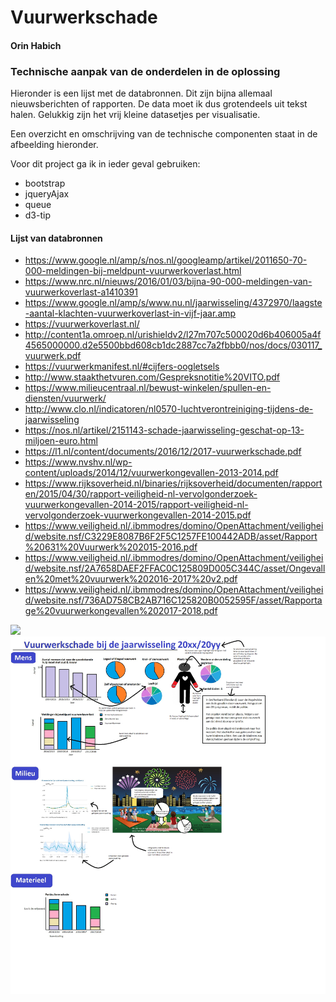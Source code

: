 # Vuurwerkschade
#### Orin Habich

### Technische aanpak van de onderdelen in de oplossing
  Hieronder is een lijst met de databronnen. Dit zijn bijna allemaal nieuwsberichten of rapporten.
  De data moet ik dus grotendeels uit tekst halen. Gelukkig zijn het vrij kleine datasetjes per visualisatie.

  Een overzicht en omschrijving van de technische componenten staat in de afbeelding hieronder.

  Voor dit project ga ik in ieder geval gebruiken:
  - bootstrap
  - jqueryAjax
  - queue
  - d3-tip

  #### Lijst van databronnen
- https://www.google.nl/amp/s/nos.nl/googleamp/artikel/2011650-70-000-meldingen-bij-meldpunt-vuurwerkoverlast.html
- https://www.nrc.nl/nieuws/2016/01/03/bijna-90-000-meldingen-van-vuurwerkoverlast-a1410391
- https://www.google.nl/amp/s/www.nu.nl/jaarwisseling/4372970/laagste-aantal-klachten-vuurwerkoverlast-in-vijf-jaar.amp
- https://vuurwerkoverlast.nl/
- http://content1a.omroep.nl/urishieldv2/l27m707c500020d6b406005a4f4565000000.d2e5500bbd608cb1dc2887cc7a2fbbb0/nos/docs/030117_vuurwerk.pdf
-  https://vuurwerkmanifest.nl/#cijfers-oogletsels
-  http://www.staakthetvuren.com/Gespreksnotitie%20VITO.pdf
-  https://www.milieucentraal.nl/bewust-winkelen/spullen-en-diensten/vuurwerk/
-  http://www.clo.nl/indicatoren/nl0570-luchtverontreiniging-tijdens-de-jaarwisseling
- https://nos.nl/artikel/2151143-schade-jaarwisseling-geschat-op-13-miljoen-euro.html
- https://l1.nl/content/documents/2016/12/2017-vuurwerkschade.pdf
- https://www.nvshv.nl/wp-content/uploads/2014/12/vuurwerkongevallen-2013-2014.pdf
- https://www.rijksoverheid.nl/binaries/rijksoverheid/documenten/rapporten/2015/04/30/rapport-veiligheid-nl-vervolgonderzoek-vuurwerkongevallen-2014-2015/rapport-veiligheid-nl-vervolgonderzoek-vuurwerkongevallen-2014-2015.pdf
- https://www.veiligheid.nl/.ibmmodres/domino/OpenAttachment/veiligheid/website.nsf/C3229E8087B6F2F5C1257FE100442ADB/asset/Rapport%20631%20Vuurwerk%202015-2016.pdf
- https://www.veiligheid.nl/.ibmmodres/domino/OpenAttachment/veiligheid/website.nsf/2A7658DAEF2FFAC0C125809D005C344C/asset/Ongevallen%20met%20vuurwerk%202016-2017%20v2.pdf
- https://www.veiligheid.nl/.ibmmodres/domino/OpenAttachment/veiligheid/website.nsf/736AD758CB2AB716C125820B0052595F/asset/Rapportage%20vuurwerkongevallen%202017-2018.pdf

![](doc/schetsTechnischeComponenten.png)
![](doc/schetsWebsite.png)

